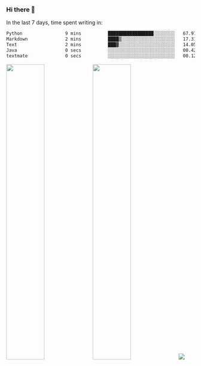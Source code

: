 ### Hi there 👋

In the last 7 days, time spent writing in:

<!--START_SECTION:waka-->

```txt
Python                9 mins          █████████████████░░░░░░░░   67.97 %
Markdown              2 mins          ████▒░░░░░░░░░░░░░░░░░░░░   17.31 %
Text                  2 mins          ███▓░░░░░░░░░░░░░░░░░░░░░   14.05 %
Java                  0 secs          ░░░░░░░░░░░░░░░░░░░░░░░░░   00.42 %
textmate              0 secs          ░░░░░░░░░░░░░░░░░░░░░░░░░   00.12 %
```

<!--END_SECTION:waka-->

<img src="https://wakatime.com/share/@jimtje/5d0c92de-08f8-4a72-8f2f-6a9693d1e318.svg" width=45% height=45%> <img src="https://wakatime.com/share/@jimtje/501498ae-bda5-4da7-a89d-b40bcdd5556d.svg" width=45% height=45%>
![](https://hit.yhype.me/github/profile?user_id=43537315)
